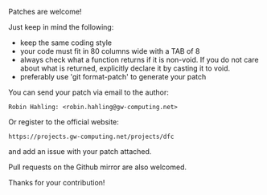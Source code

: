 Patches are welcome!

Just keep in mind the following:

  * keep the same coding style
  * your code must fit in 80 columns wide with a TAB of 8
  * always check what a function returns if it is non-void. If you do not care
    about what is returned, explicitly declare it by casting it to void.
  * preferably use 'git format-patch' to generate your patch

You can send your patch via email to the author:

	Robin Hahling: <robin.hahling@gw-computing.net>

Or register to the official website:

	https://projects.gw-computing.net/projects/dfc

and add an issue with your patch attached.

Pull requests on the Github mirror are also welcomed.

Thanks for your contribution!

<!-- vim: set filetype=markdown textwidth=80 -->
